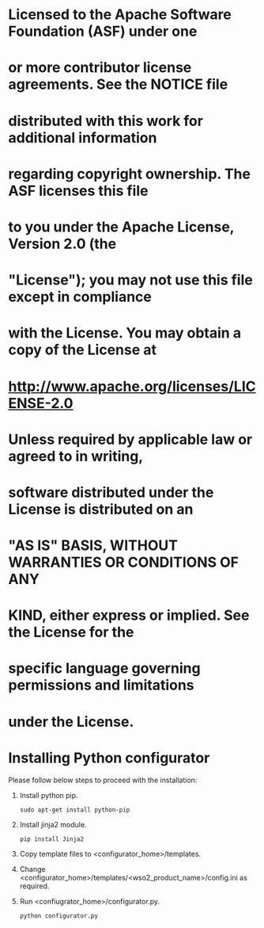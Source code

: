  #
 # Licensed to the Apache Software Foundation (ASF) under one
 # or more contributor license agreements. See the NOTICE file
 # distributed with this work for additional information
 # regarding copyright ownership. The ASF licenses this file
 # to you under the Apache License, Version 2.0 (the
 # "License"); you may not use this file except in compliance
 # with the License. You may obtain a copy of the License at
 # 
 # http://www.apache.org/licenses/LICENSE-2.0
 # 
 # Unless required by applicable law or agreed to in writing,
 # software distributed under the License is distributed on an
 # "AS IS" BASIS, WITHOUT WARRANTIES OR CONDITIONS OF ANY
 # KIND, either express or implied. See the License for the
 # specific language governing permissions and limitations
 # under the License.
 #

# Installing Python configurator

Please follow below steps to proceed with the installation:

1. Install python pip.
   ```
   sudo apt-get install python-pip
   ```

2. Install jinja2 module.
   ```
   pip install Jinja2
   ```
3. Copy template files to <configurator_home>/templates.

4. Change <configurator_home>/templates/<wso2_product_name>/config.ini as required.
  
5. Run <confiugrator_home>/configurator.py.
   ```
   python configurator.py
   ```

